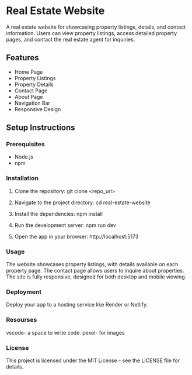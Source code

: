 # Real Estate Website

A real estate website for showcasing property listings, details, and contact information. Users can view property listings, access detailed property pages, and contact the real estate agent for inquiries.

## Features

- Home Page
- Property Listings
- Property Details
- Contact Page
- About Page
- Navigation Bar
- Responsive Design

## Setup Instructions

### Prerequisites

- Node.js
- npm

### Installation

1. Clone the repository:
    git clone <repo_url>

2. Navigate to the project directory:
    cd real-estate-website

3. Install the dependencies:
    npm install

4. Run the development server:
    npm run dev

5. Open the app in your browser:
    http://localhost:5173

### Usage

The website showcases property listings, with details available on each property page.
The contact page allows users to inquire about properties.
The site is fully responsive, designed for both desktop and mobile viewing.

### Deployment
Deploy your app to a hosting service like Render or Netlify.

### Resourses
 vscode- a space to write code. 
 pexel- for images

### License
This project is licensed under the MIT License - see the LICENSE file for details.
